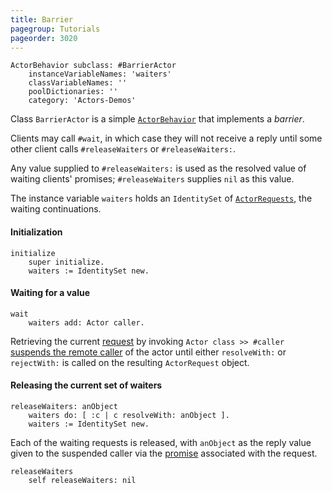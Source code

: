 ```yaml
---
title: Barrier
pagegroup: Tutorials
pageorder: 3020
---
```


```smalltalk
ActorBehavior subclass: #BarrierActor
    instanceVariableNames: 'waiters'
    classVariableNames: ''
    poolDictionaries: ''
    category: 'Actors-Demos'
```

Class `BarrierActor` is a simple [`ActorBehavior`](behaviors.html)
that implements a *barrier*.

Clients may call `#wait`, in which case they will not receive a reply
until some other client calls `#releaseWaiters` or `#releaseWaiters:`.

Any value supplied to `#releaseWaiters:` is used as the resolved value
of waiting clients' promises; `#releaseWaiters` supplies `nil` as this
value.

The instance variable `waiters` holds an `IdentitySet` of
[`ActorRequests`](requests.html), the waiting continuations.

#### Initialization

```smalltalk
initialize
    super initialize.
    waiters := IdentitySet new.
```

#### Waiting for a value

```smalltalk
wait
    waiters add: Actor caller.
```

Retrieving the current [request](requests.html) by invoking `Actor
class >> #caller`
[suspends the remote caller](behaviors.html#suspending-the-caller) of
the actor until either `resolveWith:` or `rejectWith:` is called on
the resulting `ActorRequest` object.

#### Releasing the current set of waiters

```smalltalk
releaseWaiters: anObject
    waiters do: [ :c | c resolveWith: anObject ].
    waiters := IdentitySet new.
```

Each of the waiting requests is released, with `anObject` as the reply
value given to the suspended caller via the [promise](promises.html)
associated with the request.

```smalltalk
releaseWaiters
    self releaseWaiters: nil
```
